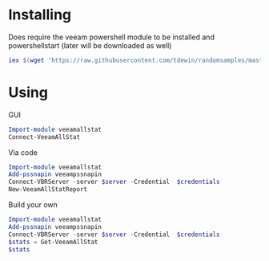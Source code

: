 # Installing
Does require the veeam powershell module to be installed and powershellstart (later will be downloaded as well)
```powershell
iex $(wget 'https://raw.githubusercontent.com/tdewin/randomsamples/master/powershell-veeamallstat/bootstrap.ps1').content
```

# Using
GUI
```powershell
Import-module veeamallstat
Connect-VeeamAllStat
```

Via code
```powershell
Import-module veeamallstat
Add-pssnapin veeampssnapin
Connect-VBRServer -server $server -Credential  $credentials
New-VeeamAllStatReport
```

Build your own
```powershell
Import-module veeamallstat
Add-pssnapin veeampssnapin
Connect-VBRServer -server $server -Credential  $credentials
$stats = Get-VeeamAllStat
$stats
```